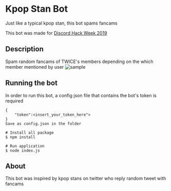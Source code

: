 # Kpop Stan Bot

Just like a typical kpop stan, this bot spams fancams

This bot was made for [Discord Hack Week 2019](https://blog.discordapp.com/discord-community-hack-week-build-and-create-alongside-us-6b2a7b7bba33)

## Description
Spam random fancams of TWICE's members depending on the which member mentioned by user
![sample](https://cdn.discordapp.com/attachments/465363995105296385/594369210516504808/unknown.png "sample")

## Running the bot
In order to run this bot, a config json file that contains the bot's token is required
```
{
    "token":<insert_your_token_here">
}
Save as config.json in the folder

```


```
# Install all package
$ npm install

# Run application
$ node index.js
```
## About
This bot was inspired by kpop stans on twitter who reply random tweet with fancams
